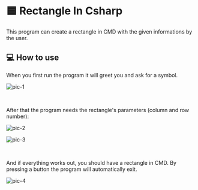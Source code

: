 # 🟦 Rectangle In Csharp
This program can create a rectangle in CMD with the given informations by the user.

## 💻 How to use

When you first run the program it will greet you and ask for a symbol.

![pic-1](https://raw.githubusercontent.com/AttilaEdeMolnar/RectangleInCsharp/main/assets/Screenshot%202023-10-22%20154416.png)

<br>

After that the program needs the rectangle's parameters (column and row number):

![pic-2](https://raw.githubusercontent.com/AttilaEdeMolnar/RectangleInCsharp/main/assets/Screenshot%202023-10-22%20154428.png)

![pic-3](https://raw.githubusercontent.com/AttilaEdeMolnar/RectangleInCsharp/main/assets/Screenshot%202023-10-22%20154445.png)

<br>

And if everything works out, you should have a rectangle in CMD. By pressing a button the program will automatically exit.

![pic-4](https://raw.githubusercontent.com/AttilaEdeMolnar/RectangleInCsharp/main/assets/Screenshot%202023-10-22%20154459.png)
